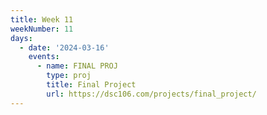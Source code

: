 ```yaml
---
title: Week 11
weekNumber: 11
days:
  - date: '2024-03-16'
    events:
      - name: FINAL PROJ
        type: proj
        title: Final Project
        url: https://dsc106.com/projects/final_project/
---
```

